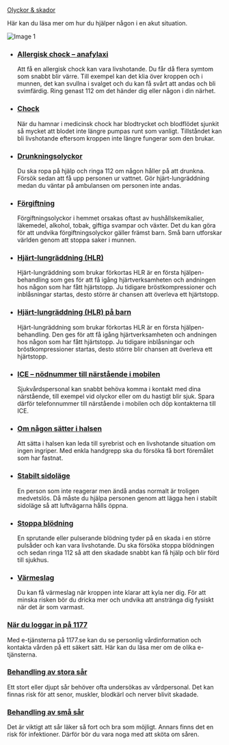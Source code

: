 [Olyckor & skador](https://www.1177.se/olyckor--skador/)

Här kan du läsa mer om hur du hjälper någon i en akut situation.

![Image 1](https://www.1177.se/globalassets/1177/nationell/media/fotografier/olyckor-och-skador/olyckor-och-skador/hjartstartare.jpg?saved=2021-05-27+02:28)

*   ### [Allergisk chock – anafylaxi](https://www.1177.se/olyckor--skador/akuta-rad---forsta-hjalpen/allergisk-chock--anafylaxi/)
    
    Att få en allergisk chock kan vara livshotande. Du får då flera symtom som snabbt blir värre. Till exempel kan det klia över kroppen och i munnen, det kan svullna i svalget och du kan få svårt att andas och bli svimfärdig. Ring genast 112 om det händer dig eller någon i din närhet.
    
*   ### [Chock](https://www.1177.se/olyckor--skador/akuta-rad---forsta-hjalpen/chock/)
    
    När du hamnar i medicinsk chock har blodtrycket och blodflödet sjunkit så mycket att blodet inte längre pumpas runt som vanligt. Tillståndet kan bli livshotande eftersom kroppen inte längre fungerar som den brukar.
    
*   ### [Drunkningsolyckor](https://www.1177.se/olyckor--skador/akuta-rad---forsta-hjalpen/drunkningsolyckor/)
    
    Du ska ropa på hjälp och ringa 112 om någon håller på att drunkna. Försök sedan att få upp personen ur vattnet. Gör hjärt-lungräddning medan du väntar på ambulansen om personen inte andas.
    

*   ### [Förgiftning](https://www.1177.se/olyckor--skador/akuta-rad---forsta-hjalpen/forgiftning/)
    
    Förgiftningsolyckor i hemmet orsakas oftast av hushållskemikalier, läkemedel, alkohol, tobak, giftiga svampar och växter. Det du kan göra för att undvika förgiftningsolyckor gäller främst barn. Små barn utforskar världen genom att stoppa saker i munnen.
    
*   ### [Hjärt-lungräddning (HLR)](https://www.1177.se/olyckor--skador/akuta-rad---forsta-hjalpen/hjart-lungraddning-hlr/)
    
    Hjärt-lungräddning som brukar förkortas HLR är en första hjälpen-behandling som ges för att få igång hjärtverksamheten och andningen hos någon som har fått hjärtstopp. Ju tidigare bröstkompressioner och inblåsningar startas, desto större är chansen att överleva ett hjärtstopp.
    
*   ### [Hjärt-lungräddning (HLR) på barn](https://www.1177.se/olyckor--skador/akuta-rad---forsta-hjalpen/hjart-lungraddning-hlr-pa-barn/)
    
    Hjärt-lungräddning som brukar förkortas HLR är en första hjälpen-behandling. Den ges för att få igång hjärtverksamheten och andningen hos någon som har fått hjärtstopp. Ju tidigare inblåsningar och bröstkompressioner startas, desto större blir chansen att överleva ett hjärtstopp.
    
*   ### [ICE – nödnummer till närstående i mobilen](https://www.1177.se/olyckor--skador/akuta-rad---forsta-hjalpen/ice--nodnummer-till-narstaende-i-mobilen/)
    
    Sjukvårdspersonal kan snabbt behöva komma i kontakt med dina närstående, till exempel vid olyckor eller om du hastigt blir sjuk. Spara därför telefonnummer till närstående i mobilen och döp kontakterna till ICE.
    

*   ### [Om någon sätter i halsen](https://www.1177.se/olyckor--skador/akuta-rad---forsta-hjalpen/nar-nagon-satter-i-halsen/)
    
    Att sätta i halsen kan leda till syrebrist och en livshotande situation om ingen ingriper. Med enkla handgrepp ska du försöka få bort föremålet som har fastnat.
    
*   ### [Stabilt sidoläge](https://www.1177.se/olyckor--skador/akuta-rad---forsta-hjalpen/stabilt-sidolage-pa-barn/)
    
    En person som inte reagerar men ändå andas normalt är troligen medvetslös. Då måste du hjälpa personen genom att lägga hen i stabilt sidoläge så att luftvägarna hålls öppna.
    
*   ### [Stoppa blödning](https://www.1177.se/olyckor--skador/akuta-rad---forsta-hjalpen/stoppa-blodning/)
    
    En sprutande eller pulserande blödning tyder på en skada i en större pulsåder och kan vara livshotande. Du ska försöka stoppa blödningen och sedan ringa 112 så att den skadade snabbt kan få hjälp och blir förd till sjukhus.
    
*   ### [Värmeslag](https://www.1177.se/olyckor--skador/akuta-rad---forsta-hjalpen/varmeslag/)
    
    Du kan få värmeslag när kroppen inte klarar att kyla ner dig. För att minska risken bör du dricka mer och undvika att anstränga dig fysiskt när det är som varmast.
    

### [När du loggar in på 1177](https://www.1177.se/om-1177/nar-du-loggar-in-pa-1177.se/)

Med e-tjänsterna på 1177.se kan du se personlig vårdinformation och kontakta vården på ett säkert sätt. Här kan du läsa mer om de olika e-tjänsterna.

### [Behandling av stora sår](https://www.1177.se/olyckor--skador/sar-och-blamarken/behandling-av-stora-sar/)

Ett stort eller djupt sår behöver ofta undersökas av vårdpersonal. Det kan finnas risk för att senor, muskler, blodkärl och nerver blivit skadade.

### [Behandling av små sår](https://www.1177.se/olyckor--skador/sar-och-blamarken/behandling-av-sma-sar/)

Det är viktigt att sår läker så fort och bra som möjligt. Annars finns det en risk för infektioner. Därför bör du vara noga med att sköta om såren.
